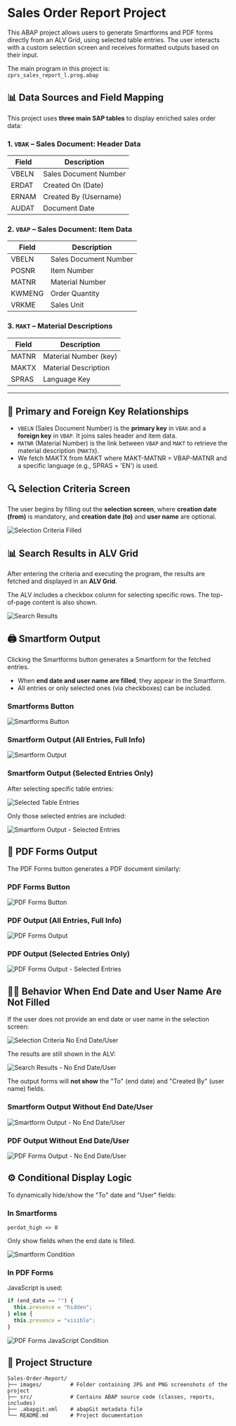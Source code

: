 # Sales Order Report Project

This ABAP project allows users to generate Smartforms and PDF forms directly from an ALV Grid, using selected table entries. The user interacts with a custom selection screen and receives formatted outputs based on their input.

The main program in this project is:  
`zprs_sales_report_l.prog.abap`

## 📊 Data Sources and Field Mapping

This project uses **three main SAP tables** to display enriched sales order data:

### 1. `VBAK` – Sales Document: Header Data

| Field  | Description             |
|--------|-------------------------|
| VBELN  | Sales Document Number   |
| ERDAT  | Created On (Date)       |
| ERNAM  | Created By (Username)   |
| AUDAT  | Document Date           |

### 2. `VBAP` – Sales Document: Item Data

 Field  | Description             |
|--------|-------------------------|
| VBELN  | Sales Document Number   |
| POSNR  | Item Number             |
| MATNR  | Material Number         |
| KWMENG | Order Quantity          |
| VRKME  | Sales Unit              |

### 3. `MAKT` – Material Descriptions

| Field  | Description              |
|--------|--------------------------|
| MATNR  | Material Number (key)    |
| MAKTX  | Material Description     |
| SPRAS  | Language Key             |

---

## 🔗 Primary and Foreign Key Relationships

- `VBELN` (Sales Document Number) is the **primary key** in `VBAK` and a **foreign key** in `VBAP`. It joins sales header and item data.
- `MATNR` (Material Number) is the link between `VBAP` and `MAKT` to retrieve the material description (`MAKTX`).
- We fetch MAKTX from MAKT where MAKT-MATNR = VBAP-MATNR and a specific language (e.g., SPRAS = 'EN') is used.

## 🔍 Selection Criteria Screen

The user begins by filling out the **selection screen**, where **creation date (from)** is mandatory, and **creation date (to)** and **user name** are optional.

![Selection Criteria Filled](images/selection_criteria_filled.png)

## 📊 Search Results in ALV Grid

After entering the criteria and executing the program, the results are fetched and displayed in an **ALV Grid**.

The ALV includes a checkbox column for selecting specific rows. The top-of-page content is also shown.

![Search Results](images/search_results.png)

## 🖨️ Smartform Output

Clicking the Smartforms button generates a Smartform for the fetched entries.

- When **end date and user name are filled**, they appear in the Smartform.
- All entries or only selected ones (via checkboxes) can be included.

### Smartforms Button

![Smartforms Button](images/smartforms_button.JPG)

### Smartform Output (All Entries, Full Info)

![Smartform Output](images/smartform_output.png)

### Smartform Output (Selected Entries Only)

After selecting specific table entries:

![Selected Table Entries](images/selected_table_entries.png)

Only those selected entries are included:

![Smartform Output - Selected Entries](images/smartform_output_selected_table_entries.png)

## 📄 PDF Forms Output

The PDF Forms button generates a PDF document similarly:

### PDF Forms Button

![PDF Forms Button](images/pdf_forms_button.JPG)

### PDF Output (All Entries, Full Info)

![PDF Forms Output](images/pdf_forms_output.png)

### PDF Output (Selected Entries Only)

![PDF Forms Output - Selected Entries](images/pdf_forms_output_selected_table_entries.png)

## 🕵️‍♂️ Behavior When End Date and User Name Are Not Filled

If the user does not provide an end date or user name in the selection screen:

![Selection Criteria No End Date/User](images/selection_criteria_no_enddate_no_user.png)

The results are still shown in the ALV:

![Search Results - No End Date/User](images/search_results_no_enddate_no_user.png)

The output forms will **not show** the "To" (end date) and "Created By" (user name) fields.

### Smartform Output Without End Date/User

![Smartform Output - No End Date/User](images/smartform_output_no_enddate_no_user.png)

### PDF Output Without End Date/User

![PDF Forms Output - No End Date/User](images/pdf_forms_output_no_enddate_no_user.png)

## ⚙️ Conditional Display Logic

To dynamically hide/show the "To" date and "User" fields:

### In Smartforms

```abap
perdat_high <> 0
```

Only show fields when the end date is filled.

![Smartform Condition](images/smartforms_condition.png)

### In PDF Forms

JavaScript is used:

```javascript
if (end_date == "") {
  this.presence = "hidden";
} else {
  this.presence = "visible";
}
```

![PDF Forms JavaScript Condition](images/pdf_forms_jscode.png)

## 📁 Project Structure

```text
Sales-Order-Report/
├── images/         # Folder containing JPG and PNG screenshots of the project
├── src/            # Contains ABAP source code (classes, reports, includes)
├── .abapgit.xml    # abapGit metadata file
└── README.md       # Project documentation


